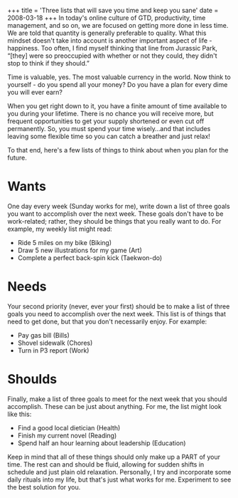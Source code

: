 +++
title = 'Three lists that will save you time and keep you sane'
date = 2008-03-18
+++
In today's online culture of GTD, productivity, time management, and so on, we are focused on getting more done in less time. We are told that quantity is generally preferable to quality. What this mindset doesn't take into account is another important aspect of life - happiness. Too often, I find myself thinking that line from Jurassic Park, “\[they\] were so preoccupied with whether or not they could, they didn't stop to think if they should.”

Time is valuable, yes. The most valuable currency in the world. Now think to yourself - do you spend all your money? Do you have a plan for every dime you will ever earn?

When you get right down to it, you have a finite amount of time available to you during your lifetime. There is no chance you will receive more, but frequent opportunities to get your supply shortened or even cut off permanently. So, you must spend your time wisely…and that includes leaving some flexible time so you can catch a breather and just relax!

To that end, here's a few lists of things to think about when you plan for the future.

# Wants

One day every week (Sunday works for me), write down a list of three goals you want to accomplish over the next week. These goals don't have to be work-related; rather, they should be things that you really want to do. For example, my weekly list might read:

*   Ride 5 miles on my bike (Biking)
*   Draw 5 new illustrations for my game (Art)
*   Complete a perfect back-spin kick (Taekwon-do)

# Needs

Your second priority (never, ever your first) should be to make a list of three goals you need to accomplish over the next week. This list is of things that need to get done, but that you don't necessarily enjoy. For example:

*   Pay gas bill (Bills)
*   Shovel sidewalk (Chores)
*   Turn in P3 report (Work)

# Shoulds

Finally, make a list of three goals to meet for the next week that you should accomplish. These can be just about anything. For me, the list might look like this:

*   Find a good local dietician (Health)
*   Finish my current novel (Reading)
*   Spend half an hour learning about leadership (Education)

Keep in mind that all of these things should only make up a PART of your time. The rest can and should be fluid, allowing for sudden shifts in schedule and just plain old relaxation. Personally, I try and incorporate some daily rituals into my life, but that's just what works for me. Experiment to see the best solution for you.
